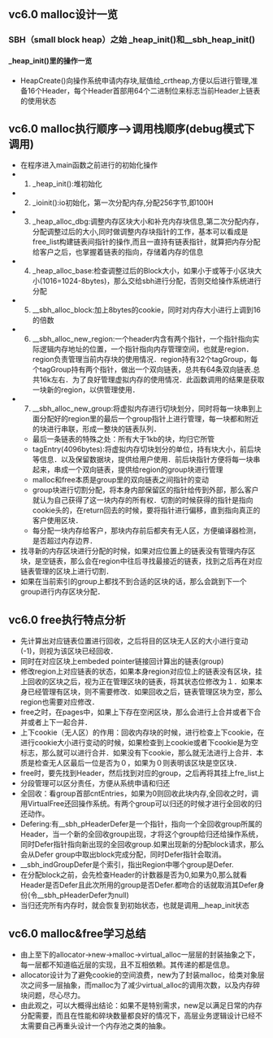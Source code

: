 ## vc6.0 malloc设计一览
### SBH（small block heap）之始 _heap_init()和__sbh_heap_init()
#### _heap_init()里的操作一览
  - HeapCreate()向操作系统申请内存块,赋值给_crtheap,方便以后进行管理,准备16个Header，每个Header首部用64个二进制位来标志当前Header上链表的使用状态

## vc6.0 malloc执行顺序-->调用栈顺序(debug模式下调用)
- 在程序进入main函数之前进行的初始化操作
- 1. _heap_init():堆初始化
- 2. _ioinit():io初始化，第一次分配内存,分配256字节,即100H
- 3. _heap_alloc_dbg:调整内存区块大小和补充内存块信息,第二次分配内存，分配调整过后的大小,同时做调整内存块指针的工作，基本可以看成是free_list构建链表间指针的操作,而且一直持有链表指针，就算把内存分配给客户之后，也掌握着链表的指向，存储着内存的信息
- 4. _heap_alloc_base:检查调整过后的Block大小，如果小于或等于小区块大小(1016=1024-8bytes)，那么交给sbh进行分配，否则交给操作系统进行分配
- 5. __sbh_alloc_block:加上8bytes的cookie，同时对内存大小进行上调到16的倍数
- 6. __sbh_alloc_new_region:一个header内含有两个指针，一个指针指向实际逻辑内存地址的位置，一个指针指向内存管理空间，也就是region．region负责管理当前内存块的使用情况．region持有32个tagGroup，每个tagGroup持有两个指针，做出一个双向链表，总共有64条双向链表.总共16k左右．为了良好管理虚拟内存的使用情况．此函数调用的结果是获取一块新的region，以供管理使用．
- 7. __sbh_alloc_new_group:将虚拟内存进行切块划分，同时将每一块串到上面分配好的region里的最后一个group指针上进行管理，每一块都和附近的块进行串联，形成一整块的链表队列．
  - 最后一条链表的特殊之处：所有大于1kb的块，均归它所管
  - tagEntry(4096bytes):将虚拟内存切块划分的单位，持有块大小，前后块等信息．以及保留数据块，提供给用户使用．前后块指针方便将每一块串起来，串成一个双向链表，提供给region的group块进行管理
  - malloc和free本质是group里的双向链表之间指针的变动
  - group块进行切割分配，将本身内部保留区的指针给传到外部，那么客户就认为自己获得了这一块内存的所有权．切割的时候获得的指针是指向cookie头的，在return回去的时候，要将指针进行偏移，直到指向真正的客户使用区块．
  - 每分配一块内存给客户，那块内存前后都夹有无人区，方便编译器检测，是否超过内存边界．
- 找寻新的内存区块进行分配的时候，如果对应位置上的链表没有管理内存区块，是空链表，那么会在region中往后寻找最接近的链表，找到之后再在对应链表管理的区块上进行切割．
- 如果在当前索引的group上都找不到合适的区块的话，那么会跳到下一个group进行内存区块分配．

## vc6.0 free执行特点分析
- 先计算出对应链表位置进行回收，之后将目的区块无人区的大小进行变动(-1)，则视为该区块已经回收．
- 同时在对应区块上embeded pointer链接回计算出的链表(group)
- 修改region上对应链表的状态，如果本身region对应位上的链表没有区块，挂上回收的区块之后，视为正在管理区块的链表，将其状态位修改为１．如果本身已经管理有区块，则不需要修改．如果回收之后，链表管理区块为空，那么region也需要对应修改．
- free之时，在pages中，如果上下存在空闲区块，那么会进行上合并或者下合并或者上下一起合并．
- 上下cookie（无人区）的作用：回收内存块的时候，进行检查上下cookie，在进行cookie大小进行变动的时候，如果检查到上cookie或者下cookie是为空标志，那么就可以进行合并．如果没有下cookie，那么就无法进行上合并．本质是检查无人区最后一位是否为０，如果为０则表明该区块是空区块．
- free时，要先找到Header，然后找到对应的group，之后再将其挂上fre_list上
- 分段管理可以区分责任，方便从系统申请和归还
- 全回收：看group首部cntEntries，如果为0则回收此块内存,全回收之时，调用VirtualFree还回操作系统。有两个group可以归还的时候才进行全回收的归还动作。
- Defering:有__sbh_pHeaderDefer是一个指针，指向一个全回收group所属的Header，当一个新的全回收group出现，才将这个group给归还给操作系统，同时Defer指针指向新出现的全回收group.如果出现新的分配block请求，那么会从Defer group中取出block完成分配，同时Defer指针会取消。
- __sbh_indGroupDefer是个索引，指出Region中哪个group是Defer.
- 在分配block之前，会先检查Header的计数器是否为0,如果为0,那么就看Header是否Defer且此次所用的group是否Defer.都吻合的话就取消其Defer身份(令__sbh_pHeaderDefer为null)
- 当归还完所有内存时，就会恢复到初始状态，也就是调用__heap_init状态

## vc6.0 malloc&free学习总结
- 由上至下的allocator->new->malloc->virtual_alloc一层层的封装抽象之下，每一层都不知道临近层的实现，且不互相依赖。其传递的都是信息。
- allocator设计为了避免cookie的空间浪费，new为了封装malloc，给类对象层次之间多一层抽象，而malloc为了减少virtual_alloc的调用次数，以及内存碎块问题，尽心尽力。
- 由此观之，可以大概得出结论：如果不是特别需求，new足以满足日常的内存分配需要，而且在性能和碎块数量都良好的情况下，高层业务逻辑设计已经不太需要自己再重头设计一个内存池之类的抽象。
